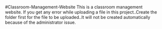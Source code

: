 #Classroom-Management-Website
This is a classroom management website. If you get any error while uploading a file in this project..Create the folder first for the file to be uploaded..It will not be created automatically because of the administrator issue.
